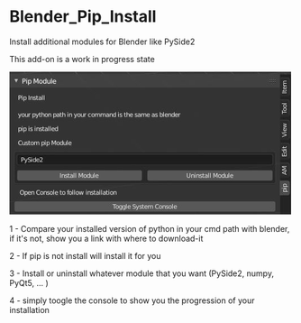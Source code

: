 # Blender_Pip_Install
 Install additional modules for Blender like PySide2
 
 This add-on is a work in progress state
 
  
 ![](https://raw.githubusercontent.com/MatthisPralat/Blender_Pip_Install/master/doc/Pip_module.JPG?token=ACLZFOMFAEWYABYKEDBWGES5WWPYY)

 
 1 - Compare your installed version of python in your cmd path with blender, if it's not, show you a link with where to download-it
 
 2 - If pip is not install will install it for you
 
 3 - Install or uninstall whatever module that you want (PySide2, numpy, PyQt5, ... )
 
 4 - simply toogle the console to show you the progression of your installation
 
